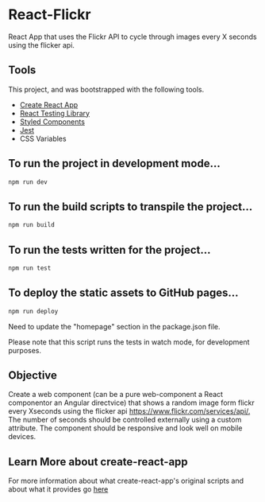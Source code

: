 # React-Flickr
React App that uses the Flickr API to cycle through images every X seconds using the flicker api.

## Tools

This project, and was bootstrapped with the following tools. 


- [Create React App](https://github.com/facebook/create-react-app)
- [React Testing Library](https://testing-library.com/)
- [Styled Components](https://www.styled-components.com/)
- [Jest](https://jestjs.io/)
- CSS Variables


## To run the project in development mode...

```sh
npm run dev
```

## To run the build scripts to transpile the project...

```sh
npm run build
```

## To run the tests written for the project...

```sh
npm run test
```

## To deploy the static assets to GitHub pages...

```sh
npm run deploy
```

Need to update the "homepage" section in the package.json file.

Please note that this script runs the tests in watch mode, for development purposes.

## Objective

Create a​ ​web​ ​component​ ​(can​ ​be​ ​a​ ​pure​ ​web-component​ ​a​ ​React​ ​component​ ​or​ ​an​ ​Angular​ ​directvice) that​ ​shows​ ​a​ ​random​ ​image​ ​form​ ​flickr​ ​every​ ​X​ ​seconds​ ​using​ ​the​ ​flicker​ ​api https://www.flickr.com/services/api/​.​ ​The​ ​number​ ​of​ ​seconds​ ​should​ ​be​ ​controlled​ ​externally using​ ​a​ ​custom​ ​attribute. The​ ​component​ ​should​ ​be​ ​responsive​ ​and​ ​look​ ​well​ ​on​ ​mobile​ ​devices. 

## Learn More about create-react-app

For more information about what create-react-app's original scripts and about what it provides go [here](./docs/cra.md)


